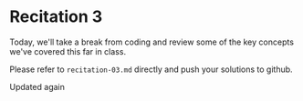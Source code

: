 # Recitation 3

Today, we'll take a break from coding and review some of the key concepts we've covered this far in class.

Please refer to `recitation-03.md` directly and push your solutions to github.

Updated again
